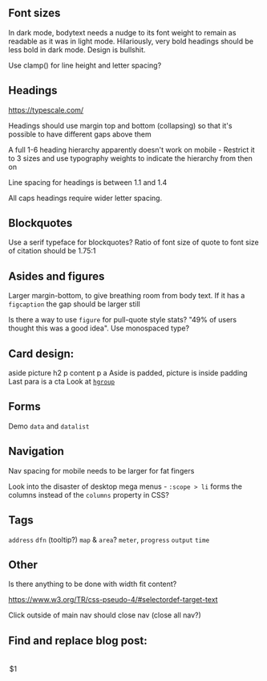 ## Font sizes

In dark mode, bodytext needs a nudge to its font weight to remain as readable as it was in light mode. Hilariously, very bold headings should be less bold in dark mode. Design is bullshit.

Use clamp() for line height and letter spacing?

## Headings

https://typescale.com/

Headings should use margin top and bottom (collapsing) so that it's possible to have different gaps above them

A full 1-6 heading hierarchy apparently doesn't work on mobile -
Restrict it to 3 sizes and use typography weights to indicate the hierarchy from then on

Line spacing for headings is between 1.1 and 1.4

All caps headings require wider letter spacing.

## Blockquotes

Use a serif typeface for blockquotes?
Ratio of font size of quote to font size of citation should be 1.75:1

## Asides and figures

Larger margin-bottom, to give breathing room from body text. If it has a `figcaption` the gap should be larger still

Is there a way to use `figure` for pull-quote style stats? "49% of users thought this was a good idea". Use monospaced type?

## Card design:

aside
picture
h2
p content
p a
Aside is padded, picture is inside padding
Last para is a cta
Look at [`hgroup`](https://developer.mozilla.org/en-US/docs/Web/HTML/Reference/Elements/hgroup)

## Forms

Demo `data` and `datalist`

## Navigation

Nav spacing for mobile needs to be larger for fat fingers

Look into the disaster of desktop mega menus - `:scope > li` forms the columns instead of the `columns` property in CSS?

## Tags

`address`
`dfn` (tooltip?)
`map` & `area`?
`meter`, `progress`
`output`
`time`

## Other

Is there anything to be done with width fit content?

https://www.w3.org/TR/css-pseudo-4/#selectordef-target-text

Click outside of main nav should close nav (close all nav?)

## Find and replace blog post:

<option value="(.*)"></option>
<option value="$1">$1</option>

